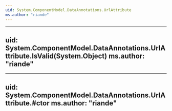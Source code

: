 ```yaml
---
uid: System.ComponentModel.DataAnnotations.UrlAttribute
ms.author: "riande"
---
```


---
uid: System.ComponentModel.DataAnnotations.UrlAttribute.IsValid(System.Object)
ms.author: "riande"
---

---
uid: System.ComponentModel.DataAnnotations.UrlAttribute.#ctor
ms.author: "riande"
---
